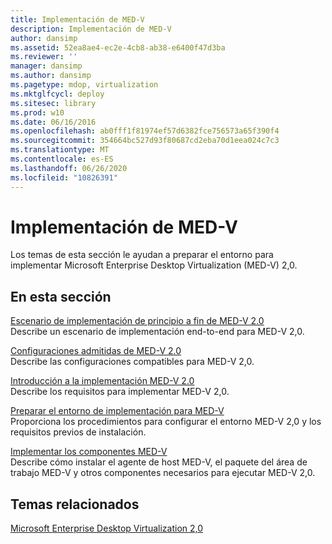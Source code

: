 ```yaml
---
title: Implementación de MED-V
description: Implementación de MED-V
author: dansimp
ms.assetid: 52ea8ae4-ec2e-4cb8-ab38-e6400f47d3ba
ms.reviewer: ''
manager: dansimp
ms.author: dansimp
ms.pagetype: mdop, virtualization
ms.mktglfcycl: deploy
ms.sitesec: library
ms.prod: w10
ms.date: 06/16/2016
ms.openlocfilehash: ab0fff1f81974ef57d6382fce756573a65f390f4
ms.sourcegitcommit: 354664bc527d93f80687cd2eba70d1eea024c7c3
ms.translationtype: MT
ms.contentlocale: es-ES
ms.lasthandoff: 06/26/2020
ms.locfileid: "10826391"
---
```

# Implementación de MED-V


Los temas de esta sección le ayudan a preparar el entorno para implementar Microsoft Enterprise Desktop Virtualization (MED-V) 2,0.

## En esta sección


<a href="" id="end-to-end-deployment-scenario-for-med-v-2-0"></a>[Escenario de implementación de principio a fin de MED-V 2.0](end-to-end-deployment-scenario-for-med-v-20.md)  
Describe un escenario de implementación end-to-end para MED-V 2,0.

<a href="" id="med-v-2-0-supported-configurations"></a>[Configuraciones admitidas de MED-V 2.0](med-v-20-supported-configurations.md)  
Describe las configuraciones compatibles para MED-V 2,0.

<a href="" id="med-v-2-0-deployment-overview"></a>[Introducción a la implementación MED-V 2.0](med-v-20-deployment-overview.md)  
Describe los requisitos para implementar MED-V 2,0.

<a href="" id="prepare-the-deployment-environment-for-med-v"></a>[Preparar el entorno de implementación para MED-V](prepare-the-deployment-environment-for-med-v.md)  
Proporciona los procedimientos para configurar el entorno MED-V 2,0 y los requisitos previos de instalación.

<a href="" id="deploy-the-med-v-components"></a>[Implementar los componentes MED-V](deploy-the-med-v-components.md)  
Describe cómo instalar el agente de host MED-V, el paquete del área de trabajo MED-V y otros componentes necesarios para ejecutar MED-V 2,0.

## Temas relacionados


[Microsoft Enterprise Desktop Virtualization 2,0](index.md)

 

 





